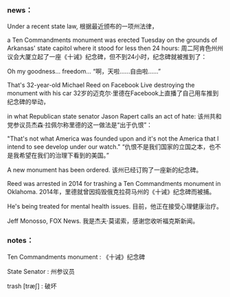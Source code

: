### news：

Under a recent state law, 根据最近颁布的一项州法律，

a Ten Commandments monument was erected Tuesday on the grounds of Arkansas' state capitol where it stood for less then 24 hours: 周二阿肯色州州议会大厦立起了一座《十诫》纪念碑，但不到24小时，纪念碑就被推到了：

Oh my goodness... freedom... “啊，天啦......自由啦......”

That's 32-year-old Michael Reed on Facebook Live destroying the monument with his car 32岁的迈克尔·里德在Facebook上直播了自己用车推到纪念碑的举动，

in what Republican state senator Jason Rapert calls an act of hate: 该州共和党参议员杰森·拉佩尔称里德的这一做法是“出于仇恨”：

"That's not what America was founded upon and it's not the America that I intend to see develop under our watch." “仇恨不是我们国家的立国之本，也不是我希望在我们的治理下看到的美国。”

A new monument has been ordered. 该州已经订购了一座新的纪念碑。

Reed was arrested in 2014 for trashing a Ten Commandments monument in Oklahoma. 2014年，里德就曾因捣毁俄克拉荷马州的《十诫》纪念碑而被捕。

He's being treated for mental health issues. 目前，他正在接受心理健康治疗。

Jeff Monosso, FOX News. 我是杰夫·莫诺索，感谢您收听福克斯新闻。

### notes：

Ten Commandments monument : 《十诫》纪念碑

State Senator : 州参议员

trash [træʃ] : 破坏